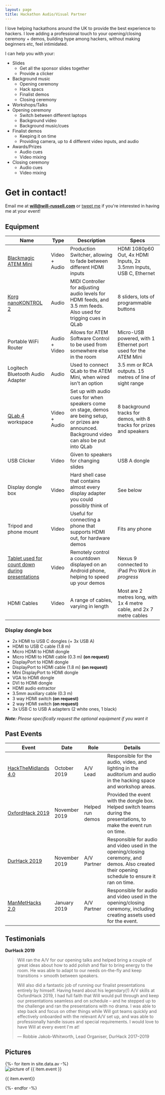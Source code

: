 ```yaml
---
layout: page
title: Hackathon Audio/Visual Partner
---
```


I love helping hackathons around the UK to provide the best experience to hackers. I love adding a professional touch to your opening/closing ceremony + demos, building hype among hackers, without making beginners etc, feel intimidated.

I can help you with your:

* Slides
    * Get all the sponsor slides together
    * Provide a clicker
* Background music
    * Opening ceremony
    * Hack spacs
    * Finalist demos
    * Closing ceremony
* Workshops/Talks
* Opening ceremony
    * Switch between different laptops
    * Background video
    * Background music/cues
* Finalist demos
    * Keeping it on time
    * Providing camera, up to 4 different video inputs, and audio
* Awards/Prizes
    * Audio cues
    * Video mixing
* Closing ceremony
    * Audio cues
    * Video mixing
 

# Get in contact!

Email me at **[will@will-russell.com](mailto:will@will-russell.com)** or [tweet me](https://twitter.com/wrussell1999) if you're interested in having me at your event!

## Equipment

| Name | Type | Description | Specs |
|------|------|-------------|-------|
| [Blackmagic ATEM Mini](https://www.blackmagicdesign.com/uk/products/atemmini) | Video + Audio | Production Switcher, allowing to fade between different HDMI inputs | HDMI 1080p60  Out, 4x HDMI Inputs, 2x 3.5mm Inputs, USB C, Ethernet |
| [Korg nanoKONTROL 2](https://www.korg.com/uk/products/computergear/nanokontrol2/) | Audio | MIDI Controller for adjusting audio levels for HDMI feeds, and 3.5 mm feeds. Also used for trigging cues in QLab | 8 sliders, lots of programmable buttons |
| Portable WiFi Router | Audio + Video | Allows for ATEM Software Control to be used from somewhere else in the room | Micro-USB powered, with 1 Ethernet port used for the ATEM Mini |
| Logitech Bluetooth Audio Adapter | Audio | Used to connect QLab to the ATEM Mini, when wired isn't an option | 3.5 mm or RCA outputs. 15 metres of line of sight range | 
| [QLab 4](https://qlab.app/) workspace | Video + Audio | Set up with audio cues for when speakers come on stage, demos are being setup, or prizes are announced. Background video can also be put into QLab | 8 background tracks for demos, with 8 tracks for prizes and speakers |
| USB Clicker | Video | Given to speakers for changing slides | USB A dongle |
| Display dongle box | Video | Hard shell case that contains almost every display adapter you could possibly think of | See below |
| Tripod and phone mount | Video | Useful for connecting a phone that supports HDMI out, for hardware demos | Fits any phone |
| [Tablet used for count down during presentations](https://github.com/wrussell1999/hackathon-demo-timer-android) | Video | Remotely control a countdown displayed on an Android phone, helping to speed up your demos | Nexus 9 connected to iPad Pro _Work in progress_ |
| HDMI Cables | Video | A range of cables, varying in length | Most are 2 metres long, with 1x 4 metre cable, and 2x 7 metre cables |

### Display dongle box

* 2x HDMI to USB C dongles (+ 3x USB A)
* HDMI to USB C cable (1.8 m)
* Micro HDMI to HDMI dongle
* Micro HDMI to HDMI cable (0.3 m) **(on request)**
* DisplayPort to HDMI dongle
* DisplayPort to HDMI cable (1.8 m) **(on request)**
* Mini DisplayPort to HDMI dongle
* VGA to HDMI dongle
* DVI to HDMI dongle
* HDMI audio extractor
* 3.5mm auxiliary cable (0.3 m)
* 3 way HDMI switch **(on request)**
* 2 way HDMI switch **(on request)**
* 3x USB C to USB A adapters (2 white ones, 1 black)

_**Note:** Please specifically request the optional equipment if you want it_

## Past Events

| Event | Date | Role | Details |
|-------|------|------|---------|
| [HackTheMidlands 4.0](https://hackthemidlands.com) | October 2019 | A/V Lead | Responsible for the audio, video, and lighting in the auditorium and audio in the hacking space and workshop areas. |
| [OxfordHack 2019](https://oxfordhack.co.uk) | November 2019 | Helped run demos | Provided the event with the dongle box. Helped switch teams during the presentations, to make the event run on time. |
| [DurHack 2019](https://durhack.com) | November 2019 | A/V Partner | Responsible for audio and video used in the opening/closing ceremony, and demos. Also created their opening schedule to ensure it ran on time. |
| [ManMetHacks 2.0](https://manmethacks.com) | January 2019 | A/V Partner | Responsible for audio and video used in the opening/closing ceremony, including creating assets used for the event. |

## Testimonials

**DurHack 2019**

> Will ran the A/V for our opening talks and helped bring a couple of great ideas about how to add polish and flair to bring energy to the room. He was able to adapt to our needs on-the-fly and keep transitions > smooth between speakers.
> 
> Will also did a fantastic job of running our finalist presentations entirely by himself. Having heard about his legendary(!) A/V skills at OxfordHack 2019, I had full faith that Will would pull through and keep our presentations seamless and on schedule – and he stepped up to the challenge and ran the presentations with no drama. I was able to step back and focus on other things while Will got teams quickly and effectively onboarded with the relevant A/V set up, and was able to professionally handle issues and special requirements. I would love to have Will at every event I'm at!
>
> — Robbie Jakob-Whitworth, Lead Organiser, DurHack 2017–2019

## Pictures

<div class="av-container">
  {%- for item in site.data.av -%}
  <div class="item">
    <img class="icon" src="/img/av{{ item.img | relative_url }}" alt="picture of {{ item.event }}">
    <div class="info">
      <p class="title">{{ item.event}}</p>
    </div>
  </div>
  {%- endfor -%}
</div>
